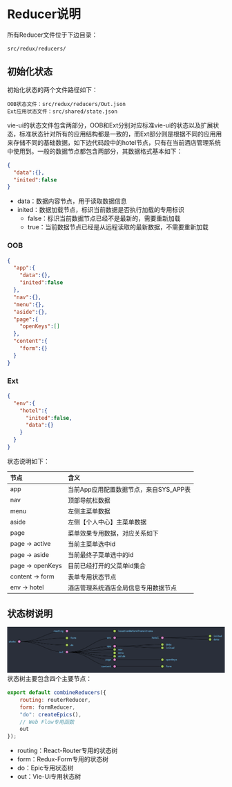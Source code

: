 # Reducer说明

所有Reducer文件位于下边目录：

```
src/redux/reducers/
```

## 初始化状态

初始化状态的两个文件路径如下：

```
OOB状态文件：src/redux/reducers/Out.json
Ext应用状态文件：src/shared/state.json
```

vie-ui的状态文件包含两部分，OOB和Ext分别对应标准vie-ui的状态以及扩展状态，标准状态针对所有的应用结构都是一致的，而Ext部分则是根据不同的应用用来存储不同的基础数据，如下边代码段中的hotel节点，只有在当前酒店管理系统中使用到。一般的数据节点都包含两部分，其数据格式基本如下：

```json
{
  "data":{},
  "inited":false
}
```

* data：数据内容节点，用于读取数据信息
* inited：数据加载节点，标识当前数据是否执行加载的专用标识
  * false：标识当前数据节点已经不是最新的，需要重新加载
  * true：当前数据节点已经是从远程读取的最新数据，不需要重新加载

### OOB

```json
{
  "app":{
    "data":{},
    "inited":false
  },
  "nav":{},
  "menu":{},
  "aside":{},
  "page":{
    "openKeys":[]
  },
  "content":{
    "form":{}
  }
}
```

### Ext

```json
{
  "env":{
    "hotel":{
      "inited":false,
      "data":{}
    }
  }
}
```

状态说明如下：

| 节点 | 含义 |
| :--- | :--- |
| app | 当前App应用配置数据节点，来自SYS\_APP表 |
| nav | 顶部导航栏数据 |
| menu | 左侧主菜单数据 |
| aside | 左侧【个人中心】主菜单数据 |
| page | 菜单效果专用数据，对应关系如下 |
| page -&gt; active | 当前主菜单选中id |
| page -&gt; aside | 当前最终子菜单选中的id |
| page -&gt; openKeys | 目前已经打开的父菜单id集合 |
| content -&gt; form | 表单专用状态节点 |
| env -&gt; hotel | 酒店管理系统酒店全局信息专用数据节点 |

## 状态树说明

![](/assets/KM10002/002.png)状态树主要包含四个主要节点：

```javascript
export default combineReducers({
    routing: routerReducer,
    form: formReducer,
    "do": createEpics(),
    // Web Flow专用函数
    out
});
```

* routing：React-Router专用的状态树
* form：Redux-Form专用的状态树
* do：Epic专用状态树
* out：Vie-Ui专用状态树



